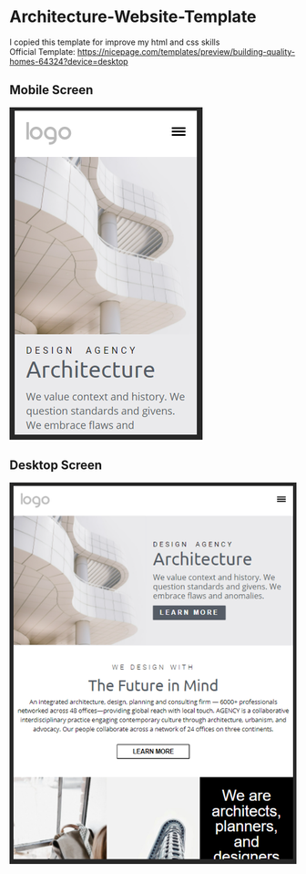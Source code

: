 # Architecture-Website-Template
I copied this template for improve my html and css skills <br>
Official Template: https://nicepage.com/templates/preview/building-quality-homes-64324?device=desktop 

## Mobile Screen
![preview](./images/preview01.PNG)

## Desktop Screen
![preview2](./images/preview02.PNG)
